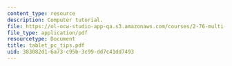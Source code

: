 ```yaml
---
content_type: resource
description: Computer tutorial.
file: https://ol-ocw-studio-app-qa.s3.amazonaws.com/courses/2-76-multi-scale-system-design-fall-2004/383082d16a73c95b3c99dd7c41dd7493_tablet_pc_tips.pdf
file_type: application/pdf
resourcetype: Document
title: tablet_pc_tips.pdf
uid: 383082d1-6a73-c95b-3c99-dd7c41dd7493
---
```

